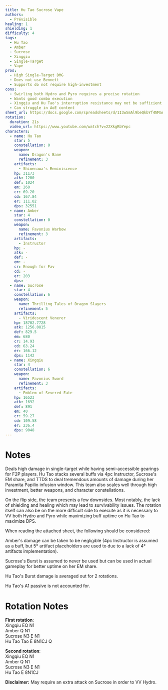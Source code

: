 ```yaml
---
title: Hu Tao Sucrose Vape
authors:
  - Prévisible
healing: 1
shielding: 1
difficulty: 4
tags:
  - Hu Tao 
  - Amber
  - Sucrose
  - Xingqiu
  - Single-Target
  - Vape
pros:
  - High Single-Target DMG
  - Does not use Bennett 
  - Supports do not require high-investment 
cons:
  - Swirling both Hydro and Pyro requires a precise rotation
  - Wants good combo execution 
  - Xingqiu and Hu Tao's interruption resistance may not be sufficient against difficult content 
  - Can struggle in AoE content 
sheet_url: https://docs.google.com/spreadsheets/d/1I3wSmAl9beQkbYf4NManHjK-C64zQcPu/
rotation:
  duration: 21s
  video_url: https://www.youtube.com/watch?v=22XkgRbYepc
characters:
  - name: Hu Tao 
    star: 5
    constellation: 0
    weapon:
      name: Dragon's Bane
      refinement: 3
    artifacts:
      - Shimenawa's Reminiscence
    hp: 31173
    atk: 1200
    def: 1024
    em: 260
    cr: 69.20
    cd: 167.84
    er: 111.02
    dps: 32551
  - name: Amber
    star: 4
    constellation: 0
    weapon:
      name: Favonius Warbow
      refinement: 3
    artifacts:
      - Instructor
    hp: -
    atk: -
    def: -
    em: -
    cr: Enough for Fav
    cd: -
    er: 203 
    dps: -
  - name: Sucrose
    star: 4
    constellation: 6
    weapon:
      name: Thrilling Tales of Dragon Slayers
      refinement: 5
    artifacts:
      - Viridescent Venerer
    hp: 18702.7728
    atk: 1256.0815
    def: 829.5
    em: 680
    cr: 14.93
    cd: 63.24
    er: 166.12
    dps: 1142
  - name: Xingqiu
    star: 4
    constellation: 6
    weapon:
      name: Favonius Sword
      refinement: 3
    artifacts:
      - Emblem of Severed Fate
    hp: 16523
    atk: 1692
    def: 891
    em: 40
    cr: 59.27
    cd: 109.58
    er: 236.4
    dps: 9048
---
```


# **Notes**

Deals high damage in single-target while having semi-accessible gearings for F2P players. Hu Tao stacks several buffs via 4pc Instructor, Sucrose's EM share, and TTDS to deal tremendous amounts of damage during her Paramita Papilio infusion window. This team also scales well through high investment, better weapons, and character constellations.

On the flip side, the team presents a few downsides. Most notably, the lack of shielding and healing which may lead to survivability issues. The rotation itself can also be on the more difficult side to execute as it is necessary to VV both Hydro and Pyro while maximizing buff uptime on Hu Tao to maximize DPS.

When reading the attached sheet, the following should be considered:  

Amber's damage can be taken to be negligible (4pc Instructor is assumed as a buff, but 5* artifact placeholders are used to due to a lack of 4* artifacts implementation).  

Sucrose's Burst is assumed to never be used but can be used in actual gameplay for better uptime on her EM share.  

Hu Tao's Burst damage is averaged out for 2 rotations.  

Hu Tao's A1 passive is not accounted for.  

# **Rotation Notes**

**First rotation**:  
Xingqiu EQ N1  
Amber Q N1  
Sucrose N3 E N1  
Hu Tao Tao E 8N1CJ Q  

**Second rotation**:  
Xingqiu EQ N1  
Amber Q N1  
Sucrose N3 E N1  
Hu Tao E 8N1CJ

**Disclaimer:** May require an extra attack on Sucrose in order to VV Hydro. 

